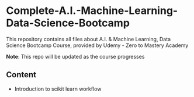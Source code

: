 # Complete-A.I.-Machine-Learning-Data-Science-Bootcamp
This repository contains all files about A.I. &amp; Machine Learning, Data Science Bootcamp Course, provided by Udemy - Zero to Mastery Academy

**Note**: This repo will be updated as the course progresses 

## Content
- Introduction to scikit learn workflow
